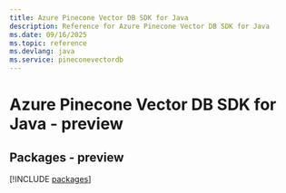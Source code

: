 ```yaml
---
title: Azure Pinecone Vector DB SDK for Java
description: Reference for Azure Pinecone Vector DB SDK for Java
ms.date: 09/16/2025
ms.topic: reference
ms.devlang: java
ms.service: pineconevectordb
---
```

# Azure Pinecone Vector DB SDK for Java - preview
## Packages - preview
[!INCLUDE [packages](pinecone-vector-db-index.md)]
